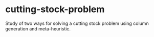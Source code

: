 # cutting-stock-problem

Study of two ways for solving a cutting stock problem using column generation and meta-heuristic. 
